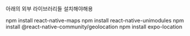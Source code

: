 아래의 외부 라이브러리들 설치해야해용

npm install react-native-maps
npm install react-native-unimodules
npm install @react-native-community/geolocation
npm install expo-location
